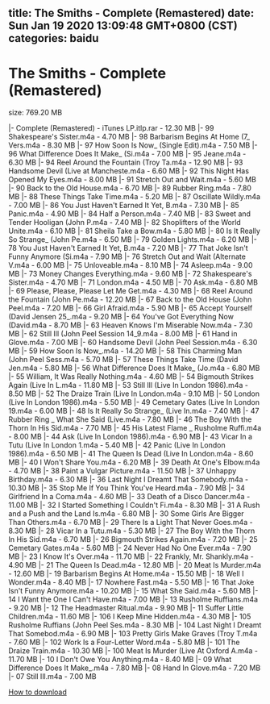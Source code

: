 
title: The Smiths - Complete (Remastered)
date: Sun Jan 19 2020 13:09:48 GMT+0800 (CST)    
categories: baidu
---

# The Smiths - Complete (Remastered)
size: 769.20 MB
 
 
|- Complete (Remastered) - iTunes LP.itlp.rar - 12.30 MB
|- 99 Shakespeare's Sister.m4a - 4.70 MB
|- 98 Barbarism Begins At Home (7_ Vers.m4a - 8.30 MB
|- 97 How Soon Is Now_ (Single Edit).m4a - 7.50 MB
|- 96 What Difference Does It Make_ (Si.m4a - 7.00 MB
|- 95 Jeane.m4a - 6.30 MB
|- 94 Reel Around the Fountain (Troy Ta.m4a - 12.90 MB
|- 93 Handsome Devil (Live at Mancheste.m4a - 6.60 MB
|- 92 This Night Has Opened My Eyes.m4a - 8.00 MB
|- 91 Stretch Out and Wait.m4a - 5.60 MB
|- 90 Back to the Old House.m4a - 6.70 MB
|- 89 Rubber Ring.m4a - 7.80 MB
|- 88 These Things Take Time.m4a - 5.20 MB
|- 87 Oscillate Wildly.m4a - 7.00 MB
|- 86 You Just Haven't Earned It Yet, B.m4a - 7.30 MB
|- 85 Panic.m4a - 4.90 MB
|- 84 Half a Person.m4a - 7.40 MB
|- 83 Sweet and Tender Hooligan (John P.m4a - 7.40 MB
|- 82 Shoplifters of the World Unite.m4a - 6.10 MB
|- 81 Sheila Take a Bow.m4a - 5.80 MB
|- 80 Is It Really So Strange_ (John Pe.m4a - 6.50 MB
|- 79 Golden Lights.m4a - 6.20 MB
|- 78 You Just Haven't Earned It Yet, B.m4a - 7.20 MB
|- 77 That Joke Isn't Funny Anymore (Si.m4a - 7.90 MB
|- 76 Stretch Out and Wait (Alternate V.m4a - 6.00 MB
|- 75 Unloveable.m4a - 8.10 MB
|- 74 Asleep.m4a - 9.00 MB
|- 73 Money Changes Everything.m4a - 9.60 MB
|- 72 Shakespeare's Sister.m4a - 4.70 MB
|- 71 London.m4a - 4.50 MB
|- 70 Ask.m4a - 6.80 MB
|- 69 Please, Please, Please Let Me Get.m4a - 4.30 MB
|- 68 Reel Around the Fountain (John Pe.m4a - 12.20 MB
|- 67 Back to the Old House (John Peel.m4a - 7.20 MB
|- 66 Girl Afraid.m4a - 5.90 MB
|- 65 Accept Yourself (David Jensen 25_.m4a - 9.20 MB
|- 64 You've Got Everything Now (David.m4a - 8.70 MB
|- 63 Heaven Knows I'm Miserable Now.m4a - 7.30 MB
|- 62 Still Ill (John Peel Session 14_9.m4a - 8.00 MB
|- 61 Hand in Glove.m4a - 7.00 MB
|- 60 Handsome Devil (John Peel Session.m4a - 6.30 MB
|- 59 How Soon Is Now_.m4a - 14.20 MB
|- 58 This Charming Man (John Peel Sess.m4a - 5.70 MB
|- 57 These Things Take Time (David Jen.m4a - 5.80 MB
|- 56 What Difference Does It Make_ (Jo.m4a - 6.80 MB
|- 55 William, It Was Really Nothing.m4a - 4.60 MB
|- 54 Bigmouth Strikes Again (Live In L.m4a - 11.80 MB
|- 53 Still Ill (Live In London 1986).m4a - 8.50 MB
|- 52 The Draize Train (Live In London.m4a - 9.10 MB
|- 50 London (Live In London 1986).m4a - 5.50 MB
|- 49 Cemetary Gates (Live In London 19.m4a - 6.00 MB
|- 48 Is It Really So Strange_ (Live In.m4a - 7.40 MB
|- 47 Rubber Ring _ What She Said (Live.m4a - 7.80 MB
|- 46 The Boy With the Thorn In His Sid.m4a - 7.70 MB
|- 45 His Latest Flame _ Rusholme Ruffi.m4a - 8.00 MB
|- 44 Ask (Live In London 1986).m4a - 6.90 MB
|- 43 Vicar In a Tutu (Live In London 1.m4a - 5.40 MB
|- 42 Panic (Live In London 1986).m4a - 6.50 MB
|- 41 The Queen Is Dead (Live In London.m4a - 8.60 MB
|- 40 I Won't Share You.m4a - 6.20 MB
|- 39 Death At One's Elbow.m4a - 4.70 MB
|- 38 Paint a Vulgar Picture.m4a - 11.50 MB
|- 37 Unhappy Birthday.m4a - 6.30 MB
|- 36 Last Night I Dreamt That Somebody.m4a - 10.30 MB
|- 35 Stop Me If You Think You've Heard.m4a - 7.90 MB
|- 34 Girlfriend In a Coma.m4a - 4.60 MB
|- 33 Death of a Disco Dancer.m4a - 11.00 MB
|- 32 I Started Something I Couldn't Fi.m4a - 8.30 MB
|- 31 A Rush and a Push and the Land Is.m4a - 6.80 MB
|- 30 Some Girls Are Bigger Than Others.m4a - 6.70 MB
|- 29 There Is a Light That Never Goes.m4a - 8.30 MB
|- 28 Vicar In a Tutu.m4a - 5.30 MB
|- 27 The Boy With the Thorn In His Sid.m4a - 6.70 MB
|- 26 Bigmouth Strikes Again.m4a - 7.20 MB
|- 25 Cemetary Gates.m4a - 5.60 MB
|- 24 Never Had No One Ever.m4a - 7.90 MB
|- 23 I Know It's Over.m4a - 11.70 MB
|- 22 Frankly, Mr. Shankly.m4a - 4.90 MB
|- 21 The Queen Is Dead.m4a - 12.80 MB
|- 20 Meat Is Murder.m4a - 12.60 MB
|- 19 Barbarism Begins At Home.m4a - 15.50 MB
|- 18 Well I Wonder.m4a - 8.40 MB
|- 17 Nowhere Fast.m4a - 5.50 MB
|- 16 That Joke Isn't Funny Anymore.m4a - 10.20 MB
|- 15 What She Said.m4a - 5.60 MB
|- 14 I Want the One I Can't Have.m4a - 7.00 MB
|- 13 Rusholme Ruffians.m4a - 9.20 MB
|- 12 The Headmaster Ritual.m4a - 9.90 MB
|- 11 Suffer Little Children.m4a - 11.60 MB
|- 106 I Keep Mine Hidden.m4a - 4.30 MB
|- 105 Rusholme Ruffians (John Peel Ses.m4a - 8.30 MB
|- 104 Last Night I Dreamt That Somebod.m4a - 6.90 MB
|- 103 Pretty Girls Make Graves (Troy T.m4a - 7.60 MB
|- 102 Work Is a Four-Letter Word.m4a - 5.80 MB
|- 101 The Draize Train.m4a - 10.30 MB
|- 100 Meat Is Murder (Live At Oxford A.m4a - 11.70 MB
|- 10 I Don't Owe You Anything.m4a - 8.40 MB
|- 09 What Difference Does It Make_.m4a - 7.80 MB
|- 08 Hand In Glove.m4a - 7.20 MB
|- 07 Still Ill.m4a - 7.00 MB

[How to download](https://bpcam.bemobtrk.com/go/2ceec3aa-1ca2-46d6-b9ff-aaa5c184517c?jno=653)